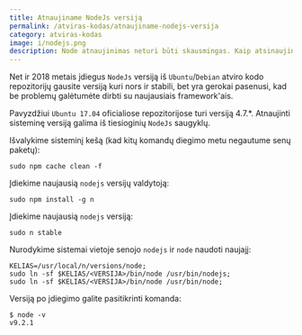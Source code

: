 ```yaml
---
title: Atnaujiname NodeJs versiją
permalink: /atviras-kodas/atnaujiname-nodejs-versija
category: atviras-kodas
image: i/nodejs.png
description: Node atnaujinimas neturi būti skausmingas. Kaip atsinaujinti vos keliomis komandomis.
---
```


Net ir 2018 metais įdiegus `NodeJs` versiją iš `Ubuntu`/`Debian` atviro kodo repozitorijų gausite versiją kuri nors ir stabili, bet yra gerokai pasenusi, kad be problemų galėtumėte dirbti su naujausiais framework'ais.

Pavyzdžiui `Ubuntu 17.04` oficialiose repozitorijose turi versiją 4.7.*. Atnaujinti sisteminę versiją galima iš tiesioginių `NodeJs` saugyklų.

Išvalykime sisteminį kešą (kad kitų komandų diegimo metu negautume senų paketų):

```
sudo npm cache clean -f
```

Įdiekime naujausią `nodejs` versijų valdytoją:

```
sudo npm install -g n
```

Įdiekime naujausią `nodejs` versiją:

```
sudo n stable
```

Nurodykime sistemai vietoje senojo `nodejs` ir `node` naudoti naujajį:

```
KELIAS=/usr/local/n/versions/node;
sudo ln -sf $KELIAS/<VERSIJA>/bin/node /usr/bin/nodejs;
sudo ln -sf $KELIAS/<VERSIJA>/bin/node /usr/bin/node;
```

Versiją po įdiegimo galite pasitikrinti komanda:

```
$ node -v
v9.2.1
```
